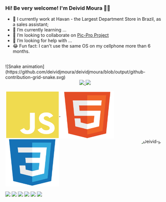 ### Hi! Be very welcome! I'm Deivid Moura 🙋‍♂️
- 🔭  I currently work at Havan - the Largest Department Store in Brazil, as a sales assistant;
- 🌱 I’m currently learning ...
- 👯 I’m looking to collaborate on <a href="https://github.com/deividjmoura/Pic-Pro/projects?type=classic">Pic-Pro Project</a>
- 🤔 I’m looking for help with ...
- 😂 Fun fact: I can't use the same OS on my cellphone more than 6 months.
<div style="display: inline_block"><br>
 ![Snake animation](https://github.com/deividjmoura/deividjmoura/blob/output/github-contribution-grid-snake.svg)
</div>
<div align="center">
  <a href="https://deividmoura.netlify.app">
  <img height="155em" src="https://github-readme-stats.vercel.app/api?username=deividjmoura&show_icons=true&theme=cobalt&include_all_commits=true&count_private=true"/>
  <img height="155em" src="https://github-readme-stats.vercel.app/api/top-langs/?username=deividjmoura&layout=compact&langs_count=7&theme=cobalt"/>
</div>
<div style="display: inline_block"><br>
  <img align="center" alt="Deivid-Js" height="150" width="170" src="https://raw.githubusercontent.com/devicons/devicon/master/icons/javascript/javascript-plain.svg">
  <img align="center" alt="Deivid-HTML" height="150" width="170" src="https://raw.githubusercontent.com/devicons/devicon/master/icons/html5/html5-original.svg">
  <img align="center" alt="Deivid-CSS" height="150" width="170" src="https://raw.githubusercontent.com/devicons/devicon/master/icons/css3/css3-original.svg">
   <img align="right" alt="Deivid-pic" height="150" style="border-radius:50px;" src="https://cdn.jsdelivr.net/gh/devicons/devicon/icons/github/github-original.svg">
</div>
  
<div style="display: inline_block"><br>
  <a href="https://instagram.com/falantebaixinho" target="_blank"><img src="https://img.shields.io/badge/-Instagram-%23E4405F?style=for-the-badge&logo=instagram&logoColor=white" target="_blank"></a>
 <a href="https://discordapp.com/users/Deivid#5264" target="_blank"><img src="https://img.shields.io/badge/Discord-7289DA?style=for-the-badge&logo=discord&logoColor=white" target="_blank"></a> 
  <a href = "mailto:dejesusdemouradeivid@gmail.com"><img src="https://img.shields.io/badge/-Gmail-%23333?style=for-the-badge&logo=gmail&logoColor=white" target="_blank"></a>
  <a href="https://www.linkedin.com/in/deivid-de-jesus-de-moura-26328a232/" target="_blank"><img src="https://img.shields.io/badge/-LinkedIn-%230077B5?style=for-the-badge&logo=linkedin&logoColor=white" target="_blank"></a> 
  <a href="https://wa.me/5547996162721?text=Hello,%20what's%20up!" target="_blank"><img src="https://img.shields.io/badge/WhatsApp-25D366?style=for-the-badge&logo=whatsapp&logoColor=white" target="_blank"></a>
  <a href="https://t.me/deividjmoura!" target="_blank"><img src="https://img.shields.io/badge/Telegram-2CA5E0?style=for-the-badge&logo=telegram&logoColor=white" target="_blank"></a>
</div>
